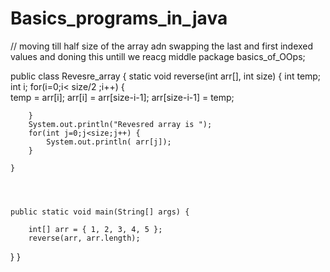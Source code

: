 # Basics_programs_in_java
  // moving till half size of the array adn swapping the last and first indexed values and doning this untill we reacg middle 
package basics_of_OOps;

public class Revesre_array {
	static void reverse(int arr[], int size) {
		int temp;
		int i;
		for(i=0;i< size/2 ;i++) {  
			 temp = arr[i];
			 arr[i] = arr[size-i-1];
			 arr[size-i-1] = temp;
			 
		}
		System.out.println("Revesred array is ");
		for(int j=0;j<size;j++) {
			System.out.println( arr[j]);
		}
		
	}
	

	
	
	public static void main(String[] args) {
		
		int[] arr = { 1, 2, 3, 4, 5 };
        reverse(arr, arr.length);
}
}
